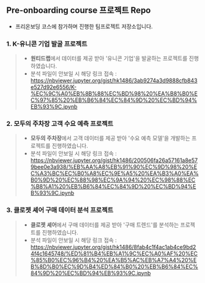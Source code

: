 ## Pre-onboarding course 프로젝트 Repo
- 프리온보딩 코스에 참가하며 진행한 팀프로젝트 저장소입니다.

### 1. K-유니콘 기업 발굴 프로젝트
> - **원티드랩**에서 데이터를 제공 받아 '유니콘 기업'을 발굴하는 프로젝트를 진행하였습니다.  
> - 분석 파일이 안보일 시 해당 링크 접속 : https://nbviewer.jupyter.org/gist/hk1486/3ab9274a3d9888cfb843e527d92e6556/K-%EC%9C%A0%EB%8B%88%EC%BD%98%20%EA%B8%B0%EC%97%85%20%EB%B6%84%EC%84%9D%20%EC%BD%94%EB%93%9C.ipynb



### 2. 모두의 주차장 고객 수요 예측 프로젝트
> - **모두의 주차장**에서 고객 데이터를 제공 받아 '수요 예측 모델'을 개발하는 프로젝트를 진행하였습니다.
> - 분석 파일이 안보일 시 해당 링크 접속 : https://nbviewer.jupyter.org/gist/hk1486/200506fa26a57161a8e579bee0e3a938/%EB%AA%A8%EB%91%90%EC%9D%98%20%EC%A3%BC%EC%B0%A8%EC%9E%A5%20%EA%B3%A0%EA%B0%9D%20%EC%88%98%EC%9A%94%20%EC%98%88%EC%B8%A1%20%EB%B6%84%EC%84%9D%20%EC%BD%94%EB%93%9C.ipynb



### 3. 클로젯 셰어 구매 데이터 분석 프로젝트
> - **클로젯 셰어**에서 구매 데이터를 제공 받아 '구매 트렌드'를 분석하는 프로젝트를 진행하였습니다. 
> - 분석 파일이 안보일 시 해당 링크 접속 : https://nbviewer.jupyter.org/gist/hk1486/8fab4c1f4ac1ab4ce9bd24f4c1645748/%ED%81%B4%EB%A1%9C%EC%A0%AF%20%EC%85%B0%EC%96%B4%20%EA%B5%AC%EB%A7%A4%20%EB%8D%B0%EC%9D%B4%ED%84%B0%20%EB%B6%84%EC%84%9D%20%EC%BD%94%EB%93%9C.ipynb
